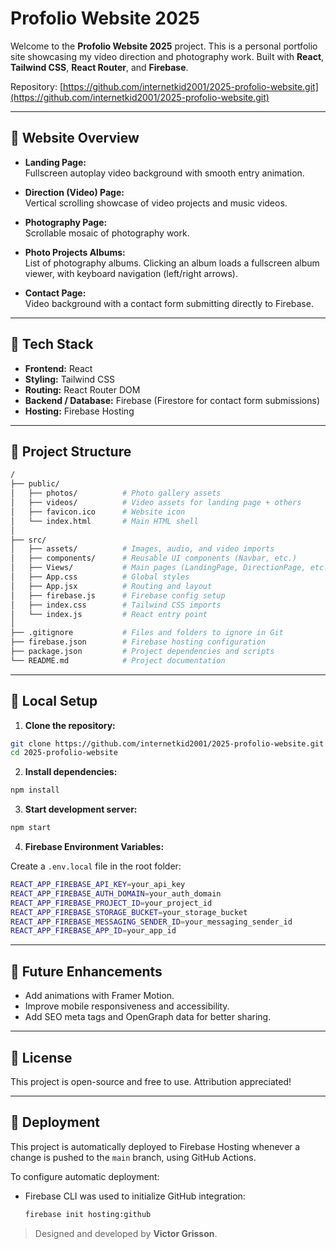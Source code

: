 # Profolio Website 2025

Welcome to the **Profolio Website 2025** project. This is a personal portfolio site showcasing my video direction and photography work. Built with **React**, **Tailwind CSS**, **React Router**, and **Firebase**.

Repository: [https://github.com/internetkid2001/2025-profolio-website.git](https://github.com/internetkid2001/2025-profolio-website.git)

---

## 🔹 Website Overview

- **Landing Page:**  
  Fullscreen autoplay video background with smooth entry animation.

- **Direction (Video) Page:**  
  Vertical scrolling showcase of video projects and music videos.

- **Photography Page:**  
  Scrollable mosaic of photography work.

- **Photo Projects Albums:**  
  List of photography albums. Clicking an album loads a fullscreen album viewer, with keyboard navigation (left/right arrows).

- **Contact Page:**  
  Video background with a contact form submitting directly to Firebase.

---

## 🔹 Tech Stack

- **Frontend:** React
- **Styling:** Tailwind CSS
- **Routing:** React Router DOM
- **Backend / Database:** Firebase (Firestore for contact form submissions)
- **Hosting:** Firebase Hosting

---

## 🔹 Project Structure

```bash
/
├── public/
│   ├── photos/          # Photo gallery assets
│   ├── videos/          # Video assets for landing page + others
│   ├── favicon.ico      # Website icon
│   └── index.html       # Main HTML shell
│
├── src/
│   ├── assets/          # Images, audio, and video imports
│   ├── components/      # Reusable UI components (Navbar, etc.)
│   ├── Views/           # Main pages (LandingPage, DirectionPage, etc.)
│   ├── App.css          # Global styles
│   ├── App.jsx          # Routing and layout
│   ├── firebase.js      # Firebase config setup
│   ├── index.css        # Tailwind CSS imports
│   └── index.js         # React entry point
│
├── .gitignore           # Files and folders to ignore in Git
├── firebase.json        # Firebase hosting configuration
├── package.json         # Project dependencies and scripts
└── README.md            # Project documentation
```

---

## 🔹 Local Setup

1. **Clone the repository:**

```bash
git clone https://github.com/internetkid2001/2025-profolio-website.git
cd 2025-profolio-website
```

2. **Install dependencies:**

```bash
npm install
```

3. **Start development server:**

```bash
npm start
```

4. **Firebase Environment Variables:**

Create a `.env.local` file in the root folder:

```bash
REACT_APP_FIREBASE_API_KEY=your_api_key
REACT_APP_FIREBASE_AUTH_DOMAIN=your_auth_domain
REACT_APP_FIREBASE_PROJECT_ID=your_project_id
REACT_APP_FIREBASE_STORAGE_BUCKET=your_storage_bucket
REACT_APP_FIREBASE_MESSAGING_SENDER_ID=your_messaging_sender_id
REACT_APP_FIREBASE_APP_ID=your_app_id
```

---

## 🔹 Future Enhancements

- Add animations with Framer Motion.
- Improve mobile responsiveness and accessibility.
- Add SEO meta tags and OpenGraph data for better sharing.

---

## 🔹 License

This project is open-source and free to use. Attribution appreciated!

---

## 🔹 Deployment

This project is automatically deployed to Firebase Hosting whenever a change is pushed to the `main` branch, using GitHub Actions.

To configure automatic deployment:
- Firebase CLI was used to initialize GitHub integration:
  ```bash
  firebase init hosting:github

> Designed and developed by **Victor Grisson**.

